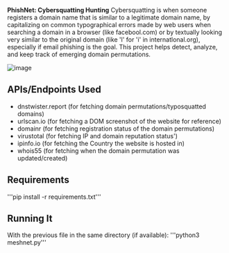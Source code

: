 **PhishNet: Cybersquatting Hunting**
Cybersquatting is when someone registers a domain name that is similar to a legitimate domain name, by capitalizing on common typographical errors made by web users when searching a domain in a browser (like facebool.com) or by textually looking very similar to the original domain (like 'l' for 'i' in internatlonal.org), especially if email phishing is the goal. This project helps detect, analyze, and keep track of emerging domain permutations. 

![image](https://github.com/srothlisberger6361/PhishNet/assets/39919375/e358d10d-c681-4622-9fd9-d6431b478e1b)
## APIs/Endpoints Used
* dnstwister.report (for fetching domain permutations/typosquatted domains)
* urlscan.io (for fetching a DOM screenshot of the website for reference)
* domainr (for fetching registration status of the domain permutations)
* virustotal (for fetching IP and domain reputation status')
* ipinfo.io (for fetching the Country the website is hosted in)
* whois55 (for fetching when the domain permutation was updated/created)
## Requirements
'''pip install -r requirements.txt'''
## Running It
With the previous file in the same directory (if available):
'''python3 meshnet.py'''
